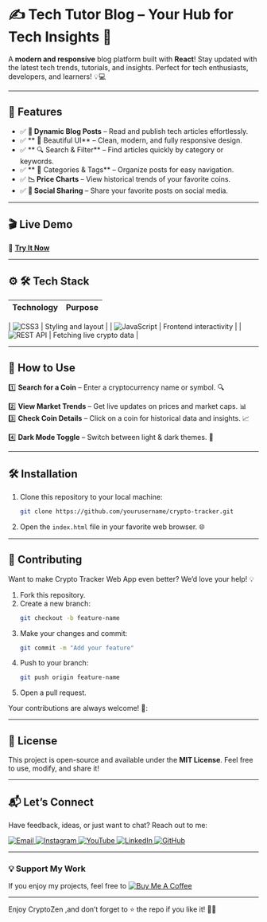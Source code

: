 # ✍️ Tech Tutor Blog – Your Hub for Tech Insights 🚀

A **modern and responsive** blog platform built with **React**! Stay updated with the latest tech trends, tutorials, and insights. Perfect for tech enthusiasts, developers, and learners! 💡💻   

---

## 🌟 Features  
- ✅ **📰 Dynamic Blog Posts** – Read and publish tech articles effortlessly.   
- ✅ ** 🎨 Beautiful UI** – Clean, modern, and fully responsive design.  
- ✅ ** 🔍 Search & Filter** – Find articles quickly by category or keywords.
- ✅ ** 📂 Categories & Tags** – Organize posts for easy navigation.  
- ✅ **📉 Price Charts** – View historical trends of your favorite coins.  
- ✅ **📢 Social Sharing** – Share your favorite posts on social media. 

  
---      
## 🎬 Live Demo 

🔗 **[Try It Now]()**  


---

## ⚙ 🛠 Tech Stack
| **Technology**  | **Purpose** |
|-----------------|-------------|

| ![CSS3](https://img.shields.io/badge/CSS3-1572B6?style=for-the-badge&logo=css3&logoColor=white) | Styling and layout |
| ![JavaScript](https://img.shields.io/badge/JavaScript-F7DF1E?style=for-the-badge&logo=javascript&logoColor=black) | Frontend interactivity |
| ![REST API](https://img.shields.io/badge/API-0088CC?style=for-the-badge&logo=api&logoColor=white) | Fetching live crypto data |

---

## 🚀 How to Use 
1️⃣ **Search for a Coin** – Enter a cryptocurrency name or symbol. 🔍

2️⃣ **View Market Trends** – Get live updates on prices and market caps. 📊  
3️⃣   **Check Coin Details** – Click on a coin for historical data and insights. 📈  

4️⃣ **Dark Mode Toggle** – Switch between light & dark themes. 🌙


---

## 🛠️ Installation  

1. Clone this repository to your local machine:  
   ```bash  
   git clone https://github.com/yourusername/crypto-tracker.git
   ```  

2. Open the `index.html` file in your favorite web browser. 🌐  
 

---

## 🤝 Contributing  

Want to make Crypto Tracker Web App even better? We’d love your help! 💡  
1. Fork this repository.  
2. Create a new branch:  
   ```bash  
   git checkout -b feature-name  
   ```  
3. Make your changes and commit:  
   ```bash  
   git commit -m "Add your feature"  
   ```  
4. Push to your branch:  
   ```bash  
   git push origin feature-name  
   ```  
5. Open a pull request.  

Your contributions are always welcome! 🌟:


---

## 📜 License  

This project is open-source and available under the **MIT License**. Feel free to use, modify, and share it!  

---

## 📬 Let’s Connect  

Have feedback, ideas, or just want to chat? Reach out to me:  
<div>
  <a href="mailto:onlykelvin06@gmail.com">
    <img src="https://img.shields.io/badge/Email-4285F4?style=for-the-badge&logo=gmail&logoColor=white" alt="Email" />
  </a>
  <a href="https://www.instagram.com/_.yo.kelvin/">
    <img src="https://img.shields.io/badge/Instagram-E4405F?style=for-the-badge&logo=instagram&logoColor=white" alt="Instagram" />
  </a>
  <a href="https://www.youtube.com/@TechTutor_Tv?sub_confirmation=1">
    <img src="https://img.shields.io/badge/YouTube-FF0000?style=for-the-badge&logo=youtube&logoColor=white" alt="YouTube" />
  </a>
  <a href = "https://www.linkedin.com/in/kelvin-agyare-yeboah-6728a7301?utm_source=share&utm_campaign=share_via&utm_content=profile&utm_medium=android_app">
    <img src="https://img.shields.io/badge/LinkedIn-0077B5?style=for-the-badge&logo=linkedin&logoColor=white" alt="LinkedIn" />
  </a>
  <a href="https://github.com/KelvCodes">
    <img src="https://img.shields.io/badge/GitHub-181717?style=for-the-badge&logo=github&logoColor=white" alt="GitHub" />
  </a>
</div>     
 
---
### 💡 Support My Work  
If you enjoy my projects, feel free to [![Buy Me A Coffee](https://img.shields.io/badge/Buy%20Me%20A%20Coffee-%F0%9F%8C%8D-yellow?style=for-the-badge&logo=buy-me-a-coffee&logoColor=black)](https://www.buymeacoffee.com/kelvcodes) 

---
Enjoy CryptoZen ,and don’t forget to ⭐ the repo if you like it! 🥳✨  







